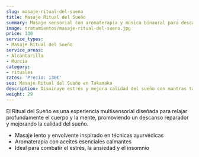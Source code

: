 ```yaml
---
slug: masaje-ritual-del-sueno
title: Masaje Ritual del Sueño
summary: Masaje sensorial con aromaterapia y música binaural para descanso profundo.
image: tratamientos/masaje-ritual-del-sueno.jpg
price: 130
service_types:
- Masaje Ritual del Sueño
service_areas:
- Alcantarilla
- Murcia
category:
- rituales
rates: 'Precio: 130€'
seo: Masaje Ritual del Sueño en Takamaka
description: Disminuye estrés y mejora calidad del sueño con mantras táctiles y aceites de lavanda.
weight: 29
---
```


El Ritual del Sueño es una experiencia multisensorial diseñada para relajar profundamente el cuerpo y la mente, promoviendo un descanso reparador y mejorando la calidad del sueño.

- Masaje lento y envolvente inspirado en técnicas ayurvédicas
- Aromaterapia con aceites esenciales calmantes
- Ideal para combatir el estrés, la ansiedad y el insomnio
